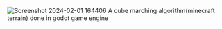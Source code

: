 ![Screenshot 2024-02-01 164406](https://github.com/user-attachments/assets/29ed67d3-b4c2-4442-ab99-c5603c6b9d44)
A cube marching algorithm(minecraft terrain) done in godot game engine
